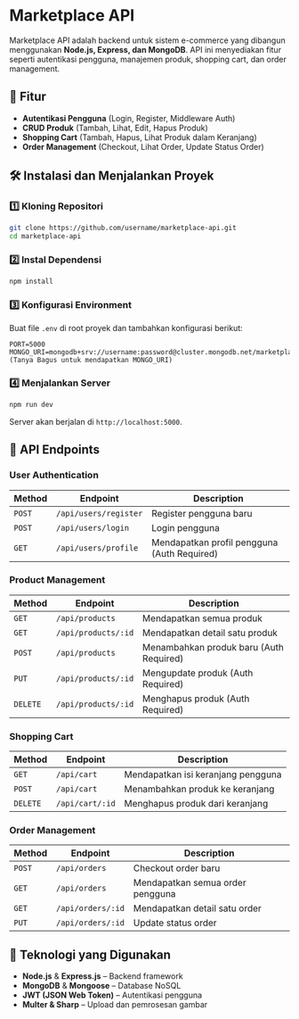 # Marketplace API

Marketplace API adalah backend untuk sistem e-commerce yang dibangun menggunakan **Node.js, Express, dan MongoDB**. API ini menyediakan fitur seperti autentikasi pengguna, manajemen produk, shopping cart, dan order management.

## 🚀 Fitur
- **Autentikasi Pengguna** (Login, Register, Middleware Auth)
- **CRUD Produk** (Tambah, Lihat, Edit, Hapus Produk)
- **Shopping Cart** (Tambah, Hapus, Lihat Produk dalam Keranjang)
- **Order Management** (Checkout, Lihat Order, Update Status Order)

## 🛠️ Instalasi dan Menjalankan Proyek

### 1️⃣ **Kloning Repositori**
```bash
git clone https://github.com/username/marketplace-api.git
cd marketplace-api
```

### 2️⃣ **Instal Dependensi**
```bash
npm install
```

### 3️⃣ **Konfigurasi Environment**
Buat file `.env` di root proyek dan tambahkan konfigurasi berikut:
```env
PORT=5000
MONGO_URI=mongodb+srv://username:password@cluster.mongodb.net/marketplace
(Tanya Bagus untuk mendapatkan MONGO_URI)
```

### 4️⃣ **Menjalankan Server**
```bash
npm run dev
```
Server akan berjalan di `http://localhost:5000`.

## 📌 API Endpoints

### **User Authentication**
| Method | Endpoint | Description |
|--------|---------|-------------|
| `POST` | `/api/users/register` | Register pengguna baru |
| `POST` | `/api/users/login` | Login pengguna |
| `GET`  | `/api/users/profile` | Mendapatkan profil pengguna (Auth Required) |

### **Product Management**
| Method | Endpoint | Description |
|--------|---------|-------------|
| `GET`  | `/api/products` | Mendapatkan semua produk |
| `GET`  | `/api/products/:id` | Mendapatkan detail satu produk |
| `POST` | `/api/products` | Menambahkan produk baru (Auth Required) |
| `PUT`  | `/api/products/:id` | Mengupdate produk (Auth Required) |
| `DELETE` | `/api/products/:id` | Menghapus produk (Auth Required) |

### **Shopping Cart**
| Method | Endpoint | Description |
|--------|---------|-------------|
| `GET`  | `/api/cart` | Mendapatkan isi keranjang pengguna |
| `POST` | `/api/cart` | Menambahkan produk ke keranjang |
| `DELETE` | `/api/cart/:id` | Menghapus produk dari keranjang |

### **Order Management**
| Method | Endpoint | Description |
|--------|---------|-------------|
| `POST` | `/api/orders` | Checkout order baru |
| `GET`  | `/api/orders` | Mendapatkan semua order pengguna |
| `GET`  | `/api/orders/:id` | Mendapatkan detail satu order |
| `PUT`  | `/api/orders/:id` | Update status order |

## 🔗 Teknologi yang Digunakan
- **Node.js** & **Express.js** – Backend framework
- **MongoDB** & **Mongoose** – Database NoSQL
- **JWT (JSON Web Token)** – Autentikasi pengguna
- **Multer & Sharp** – Upload dan pemrosesan gambar
